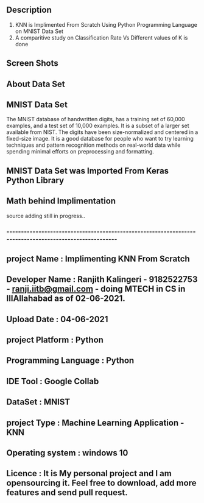 ## Description 

1. KNN is Implimented From Scratch Using Python Programming Language on MNIST Data Set 
2. A comparitive study on Classification Rate Vs Different values of K is done 

## Screen Shots 



## About Data Set

MNIST Data Set 
---------------------
The MNIST database of handwritten digits, has a training set of 60,000 examples, and a test set of 10,000 examples. It is a subset of a larger set available from NIST. The digits have been size-normalized and centered in a fixed-size image.
It is a good database for people who want to try learning techniques and pattern recognition methods on real-world data while spending minimal efforts on preprocessing and formatting.

## MNIST Data Set was Imported From Keras Python Library 

## Math behind Implimentation 

source adding still in progress.. 

### -------------------------------------------------------------------------------------------------------
## project Name :	           Implimenting KNN From Scratch 
## Developer Name :	         Ranjith Kalingeri - 9182522753 - ranji.iitb@gmail.com - doing MTECH in CS in IIIAllahabad as of 02-06-2021. 
## Upload Date :	           04-06-2021
## project Platform :        Python
## Programming Language :    Python
## IDE Tool :	               Google Collab
## DataSet :	               MNIST
## project Type :	           Machine Learning Application -  KNN
## Operating system :        windows 10 
## Licence          :        It is My personal project and I am opensourcing it. Feel free to download, add more features and send pull request.
